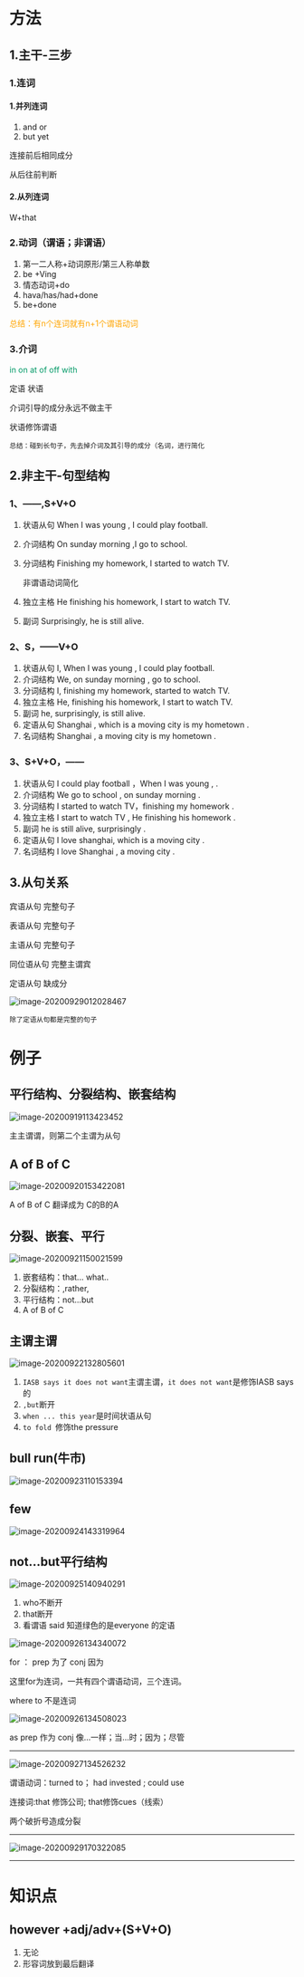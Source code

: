 # 方法

## 1.主干-三步

### 1.连词

#### 1.并列连词

1. and or
2. but yet

连接前后相同成分

从后往前判断

#### 2.从列连词

W+that

### 2.动词（谓语；非谓语）

1. 第一二人称+动词原形/第三人称单数
2. be +Ving
3. 情态动词+do
4. hava/has/had+done
5. be+done

<font color=orange>总结：有n个连词就有n+1个谓语动词</font>



### 3.介词

<font color=#009966>in on at of off with</font>

定语 状语

介词引导的成分永远不做主干

状语修饰谓语

`总结：碰到长句子，先去掉介词及其引导的成分（名词，进行简化`

## 2.非主干-句型结构

### 1、——,S+V+O

1. 状语从句 When I was young , I could play football.

2. 介词结构 On sunday morning ,I go to school.

3. 分词结构 Finishing my homework, I started to watch TV.

   非谓语动词简化

4. 独立主格 He finishing his homework,  I start to watch TV.

5. 副词 Surprisingly, he is still alive.

### 2、S，——V+O

1. 状语从句 I, When I was young , I could play football.
2. 介词结构 We, on sunday morning , go to school.
3. 分词结构 I, finishing my homework,  started to watch TV.
4. 独立主格 He,  finishing his homework,  I start to watch TV.
5. 副词 he, surprisingly,  is still alive.
6. 定语从句 Shanghai , which is  a moving city is my hometown .
7. 名词结构 Shanghai , a moving city is my hometown .

### 3、S+V+O，——

1. 状语从句  I could play football ，When I was young , .
2. 介词结构 We go to school , on sunday morning .
3. 分词结构 I started to watch TV，finishing my homework .
4. 独立主格 I start to watch TV , He finishing his homework .
5. 副词 he is still alive, surprisingly .
6. 定语从句 I love shanghai, which is a moving city .
7. 名词结构 I love Shanghai , a moving city  .

## 3.从句关系

宾语从句 完整句子

表语从句 完整句子

主语从句 完整句子

同位语从句 完整主谓宾

定语从句  缺成分

![image-20200929012028467](https://gitee.com/HaitoChan/upload-pic-typora/raw/master/null/image-20200929012028467.png)

`除了定语从句都是完整的句子`



# 例子

## 平行结构、分裂结构、嵌套结构

![image-20200919113423452](https://gitee.com/HaitoChan/upload-pic-typora/raw/master/null/image-20200919113423452.png)

主主谓谓，则第二个主谓为从句

## A of B of C

![image-20200920153422081](https://gitee.com/HaitoChan/upload-pic-typora/raw/master/null/image-20200920153422081.png)

A of B of C 翻译成为 C的B的A

## 分裂、嵌套、平行

![image-20200921150021599](https://gitee.com/HaitoChan/upload-pic-typora/raw/master/null/image-20200921150021599.png)

1. 嵌套结构：that... what..
2. 分裂结构：,rather,
3. 平行结构：not...but
4. A of B of C

## 主谓主谓

![image-20200922132805601](https://gitee.com/HaitoChan/upload-pic-typora/raw/master/null/image-20200922132805601.png)

1. `IASB says it does not want`主谓主谓，`it does not want`是修饰IASB says 的
2. `,but`断开
3. `when ... this year`是时间状语从句
4. `to fold `修饰the pressure

## bull run(牛市)

![image-20200923110153394](https://gitee.com/HaitoChan/upload-pic-typora/raw/master/null/image-20200923110153394.png)

## few

![image-20200924143319964](https://gitee.com/HaitoChan/upload-pic-typora/raw/master/null/image-20200924143319964.png)

## not...but平行结构

![image-20200925140940291](https://gitee.com/HaitoChan/upload-pic-typora/raw/master/null/image-20200925140940291.png)

1. who不断开
2. that断开
3. 看谓语 said 知道绿色的是everyone 的定语



![image-20200926134340072](https://gitee.com/HaitoChan/upload-pic-typora/raw/master/null/image-20200926134340072.png)

for ： prep 为了 conj 因为

这里for为连词，一共有四个谓语动词，三个连词。

where to 不是连词

![image-20200926134508023](https://gitee.com/HaitoChan/upload-pic-typora/raw/master/null/image-20200926134508023.png)

as prep 作为 conj 像...一样；当...时；因为；尽管

----

![image-20200927134526232](https://gitee.com/HaitoChan/upload-pic-typora/raw/master/null/image-20200927134526232.png)

谓语动词：turned to； had invested ; could use

连接词:that 修饰公司; that修饰cues（线索）

两个破折号造成分裂

---

![image-20200929170322085](https://gitee.com/HaitoChan/upload-pic-typora/raw/master/null/image-20200929170322085.png)

------

# 知识点

## however +adj/adv+(S+V+O)

1. 无论
2. 形容词放到最后翻译